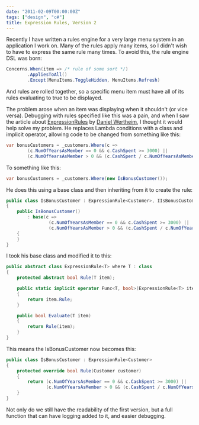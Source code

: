 ```yaml
---
date: "2011-02-09T00:00:00Z"
tags: ["design", "c#"]
title: Expression Rules, Version 2
---
```


Recently I have written a rules engine for a very large menu system in an application I work on.  Many of the rules apply many items, so I didn't wish to have to express the same rule many times.  To avoid this, the rule engine DSL was born:

```csharp
Concerns.When(item => /* rule of some sort */)
		.AppliesToAll()
		.Except(MenuItems.ToggleHidden, MenuItems.Refresh)
```

And rules are rolled together, so a specific menu item must have all of its rules evaluating to true to be displayed.

The problem arose when an item was displaying when it shouldn't (or vice versa).  Debugging with rules specified like this was a pain, and when I saw the article about [ExpressionRules][2] by [Daniel Wertheim][1], I thought it would help solve my problem.  He replaces Lambda conditions with a class and implicit operator, allowing code to be changed from something like this:

```csharp
var bonusCustomers = _customers.Where(c =>
		(c.NumOfYearsAsMember == 0 && c.CashSpent >= 3000) ||
		(c.NumOfYearsAsMember > 0 && (c.CashSpent / c.NumOfYearsAsMember) >= 5000));
```

To something like this:

```csharp
var bonusCustomers = _customers.Where(new IsBonusCustomer());
```

He does this using a base class and then inheriting from it to create the rule:

```csharp
public class IsBonusCustomer : ExpressionRule<Customer>, IIsBonusCustomer
{
	public IsBonusCustomer()
		: base(c =>
				(c.NumOfYearsAsMember == 0 && c.CashSpent >= 3000) ||
				(c.NumOfYearsAsMember > 0 && (c.CashSpent / c.NumOfYearsAsMember) >= 5000))
	{
	}
}
```

I took his base class and modified it to this:

```csharp
public abstract class ExpressionRule<T> where T : class
{
	protected abstract bool Rule(T item);

	public static implicit operator Func<T, bool>(ExpressionRule<T> item)
	{
		return item.Rule;
	}

	public bool Evaluate(T item)
	{
		return Rule(item);
	}
}
```

This means the IsBonusCustomer now becomes this:

```csharp
public class IsBonusCustomer : ExpressionRule<Customer>
{
	protected override bool Rule(Customer customer)
	{
		return (c.NumOfYearsAsMember == 0 && c.CashSpent >= 3000) ||
			   (c.NumOfYearsAsMember > 0 && (c.CashSpent / c.NumOfYearsAsMember) >= 5000)
	}
}
```

Not only do we still have the readability of the first version, but a full function that can have logging added to it, and easier debugging.

[1]: http://daniel.wertheim.se/
[2]: http://daniel.wertheim.se/2011/02/07/c-clean-up-your-linq-queries-and-lambda-expressions/
